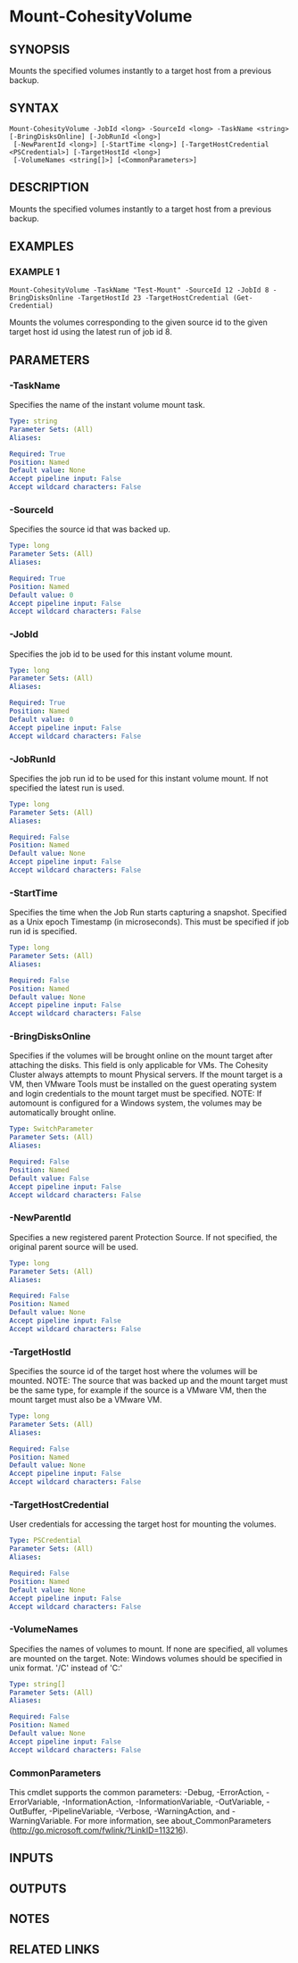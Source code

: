 # Mount-CohesityVolume

## SYNOPSIS
Mounts the specified volumes instantly to a target host from a previous backup.

## SYNTAX

```
Mount-CohesityVolume -JobId <long> -SourceId <long> -TaskName <string> [-BringDisksOnline] [-JobRunId <long>]
 [-NewParentId <long>] [-StartTime <long>] [-TargetHostCredential <PSCredential>] [-TargetHostId <long>]
 [-VolumeNames <string[]>] [<CommonParameters>]
```

## DESCRIPTION
Mounts the specified volumes instantly to a target host from a previous backup.

## EXAMPLES

### EXAMPLE 1
```
Mount-CohesityVolume -TaskName "Test-Mount" -SourceId 12 -JobId 8 -BringDisksOnline -TargetHostId 23 -TargetHostCredential (Get-Credential)
```

Mounts the volumes corresponding to the given source id to the given target host id using the latest run of job id 8.

## PARAMETERS

### -TaskName
Specifies the name of the instant volume mount task.

```yaml
Type: string
Parameter Sets: (All)
Aliases:

Required: True
Position: Named
Default value: None
Accept pipeline input: False
Accept wildcard characters: False
```

### -SourceId
Specifies the source id that was backed up.

```yaml
Type: long
Parameter Sets: (All)
Aliases:

Required: True
Position: Named
Default value: 0
Accept pipeline input: False
Accept wildcard characters: False
```

### -JobId
Specifies the job id to be used for this instant volume mount.

```yaml
Type: long
Parameter Sets: (All)
Aliases:

Required: True
Position: Named
Default value: 0
Accept pipeline input: False
Accept wildcard characters: False
```

### -JobRunId
Specifies the job run id to be used for this instant volume mount.
If not specified the latest run is used.

```yaml
Type: long
Parameter Sets: (All)
Aliases:

Required: False
Position: Named
Default value: None
Accept pipeline input: False
Accept wildcard characters: False
```

### -StartTime
Specifies the time when the Job Run starts capturing a snapshot.
Specified as a Unix epoch Timestamp (in microseconds).
This must be specified if job run id is specified.

```yaml
Type: long
Parameter Sets: (All)
Aliases:

Required: False
Position: Named
Default value: None
Accept pipeline input: False
Accept wildcard characters: False
```

### -BringDisksOnline
Specifies if the volumes will be brought online on the mount target after attaching the disks.
This field is only applicable for VMs.
The Cohesity Cluster always attempts to mount Physical servers.
If the mount target is a VM, then VMware Tools must be installed on the guest operating system and login credentials to the mount target must be specified.
NOTE: If automount is configured for a Windows system, the volumes may be automatically brought online.

```yaml
Type: SwitchParameter
Parameter Sets: (All)
Aliases:

Required: False
Position: Named
Default value: False
Accept pipeline input: False
Accept wildcard characters: False
```

### -NewParentId
Specifies a new registered parent Protection Source.
If not specified, the original parent source will be used.

```yaml
Type: long
Parameter Sets: (All)
Aliases:

Required: False
Position: Named
Default value: None
Accept pipeline input: False
Accept wildcard characters: False
```

### -TargetHostId
Specifies the source id of the target host where the volumes will be mounted.
NOTE: The source that was backed up and the mount target must be the same type, for example if the source is a VMware VM, then the mount target must also be a VMware VM.

```yaml
Type: long
Parameter Sets: (All)
Aliases:

Required: False
Position: Named
Default value: None
Accept pipeline input: False
Accept wildcard characters: False
```

### -TargetHostCredential
User credentials for accessing the target host for mounting the volumes.

```yaml
Type: PSCredential
Parameter Sets: (All)
Aliases:

Required: False
Position: Named
Default value: None
Accept pipeline input: False
Accept wildcard characters: False
```

### -VolumeNames
Specifies the names of volumes to mount.
If none are specified, all volumes are mounted on the target.
Note: Windows volumes should be specified in unix format.
'/C' instead of 'C:'

```yaml
Type: string[]
Parameter Sets: (All)
Aliases:

Required: False
Position: Named
Default value: None
Accept pipeline input: False
Accept wildcard characters: False
```

### CommonParameters
This cmdlet supports the common parameters: -Debug, -ErrorAction, -ErrorVariable, -InformationAction, -InformationVariable, -OutVariable, -OutBuffer, -PipelineVariable, -Verbose, -WarningAction, and -WarningVariable.
For more information, see about_CommonParameters (http://go.microsoft.com/fwlink/?LinkID=113216).

## INPUTS

## OUTPUTS

## NOTES

## RELATED LINKS
